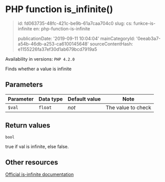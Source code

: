 PHP function is_infinite()
==========================

> id: fd063735-48fc-421c-be9b-61a7caa704c0
> slug:
> 	cs: funkce-is-infinite
> 	en: php-function-is-infinite
> 
> publicationDate: '2019-09-11 10:04:04'
> mainCategoryId: '0eeab3a7-a54b-46db-a253-ca6100145648'
> sourceContentHash: e1155226fa37ef30d1ab679bcd7919a5

Availability in versions: `PHP 4.2.0`

Finds whether a value is infinite


Parameters
--------------

| Parameter | Data type | Default value | Note |
|-----|-----|-----|-----|
| `$val` | `float` | *not* | The value to check |


Return values
----------------

`bool`

true if val is infinite, else false.

Other resources
------------

[Official is-infinite documentation](https://www.php.net/manual/en/function.is-infinite.php)
